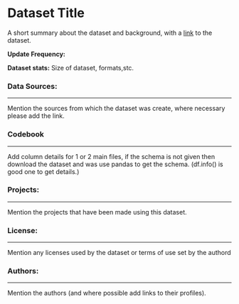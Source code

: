 # Dataset Title
A short summary about the dataset and background, with a [link]() to the dataset.

**Update Frequency:** 

**Dataset stats:** Size of dataset, formats,stc.

### Data Sources:
--------
Mention the sources from which the dataset was create, where necessary please add the link.

### Codebook
--------------
Add column details for 1 or 2 main files, if the schema is not given then download the dataset and was use pandas to get the schema. (df.info() is good one to get details.)

### Projects:
-------------
Mention the projects that have been made using this dataset.

### License:
-------------
Mention any licenses used by the dataset or terms of use set by the authord 

### Authors:
-------------
Mention the authors (and where possible add links to their profiles).
  

